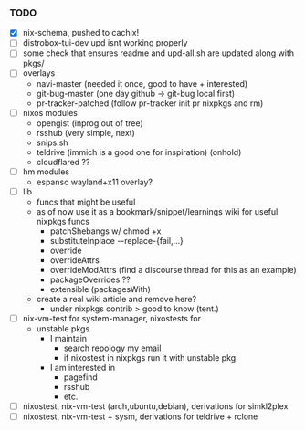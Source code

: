 ### TODO

- [x] nix-schema, pushed to cachix!
- [ ] distrobox-tui-dev upd isnt working properly
- [ ] some check that ensures readme and upd-all.sh are updated along with pkgs/
- [ ] overlays
  - navi-master (needed it once, good to have + interested)
  - git-bug-master (one day github -> git-bug local first)
  - pr-tracker-patched (follow pr-tracker init pr nixpkgs and rm)
- [ ] nixos modules
  - opengist (inprog out of tree)
  - rsshub (very simple, next)
  - snips.sh
  - teldrive (immich is a good one for inspiration) (onhold)
  - cloudflared ??
- [ ] hm modules
  - espanso wayland+x11 overlay?
- [ ] lib
  - funcs that might be useful
  - as of now use it as a bookmark/snippet/learnings wiki for useful nixpkgs funcs
    - patchShebangs w/ chmod +x
    - substituteInplace --replace-{fail,...}
    - override
    - overrideAttrs
    - overrideModAttrs (find a discourse thread for this as an example)
    - packageOverrides ??
    - extensible (packagesWith)
  - create a real wiki article and remove here?
    - under nixpkgs contrib > good to know (tent.)
- [ ] nix-vm-test for system-manager, nixostests for
  - unstable pkgs
    - I maintain
      - search repology my email
      - if nixostest in nixpkgs run it with unstable pkg
    - I am interested in
      - pagefind
      - rsshub
      - etc.
- [ ] nixostest, nix-vm-test (arch,ubuntu,debian), derivations for simkl2plex
- [ ] nixostest, nix-vm-test + sysm, derivations for teldrive + rclone
